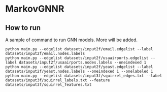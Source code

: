 # MarkovGNNR


## How to run
A sample of command to run GNN models. More will be added.
```
python main.py --edgelist datasets/input2f/email.edgelist --label datasets/input2f/email.nodes.labels
python main.py --edgelist datasets/input2f/usaairports.edgelist --label datasets/input2f/usaairports.nodes.labels --oneindexed 1
python main.py --edgelist datasets/input2f/yeast.edgelist --label datasets/input2f/yeast.nodes.labels --oneindexed 1 --onelabeled 1
python main.py --edgelist datasets/input3f/squirrel_edges.txt --label datasets/input3f/squirrel_labels.txt --feature datasets/input3f/squirrel_features.txt


```
